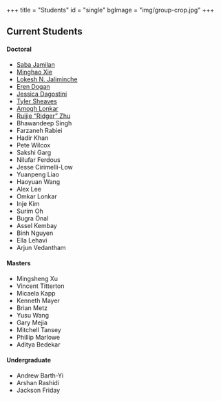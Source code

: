 +++
title = "Students"
id = "single"
bgImage = "img/group-crop.jpg"
+++

Current Students
------------------
#### Doctoral
* [Saba Jamilan](https://users.soe.ucsc.edu/~sjamilan/)
* [Minghao Xie](https://users.soe.ucsc.edu/~mhxie/)
* [Lokesh N. Jaliminche](https://users.soe.ucsc.edu/~lokeshjaliminche/)
* [Eren Dogan](https://erendn.github.io/)
* [Jessica Dagostini](https://jessdagostini.github.io/)
* [Tyler Sheaves](https://tylersheaves.com/)
* [Amogh Lonkar](https://users.soe.ucsc.edu/~alonkar/)
* [Ruijie “Ridger” Zhu](https://ruijie-zhu.github.io/)
* Bhawandeep Singh
* Farzaneh Rabiei
* Hadir Khan
* Pete Wilcox
* Sakshi Garg
* Nilufar Ferdous
* Jesse Cirimelli-Low
* Yuanpeng Liao
* Haoyuan Wang
* Alex Lee
* Omkar Lonkar
* Inje Kim
* Surim Oh
* Bugra Önal
* Assel Kembay
* Binh Nguyen
* Ella Lehavi
* Arjun Vedantham

#### Masters
* Mingsheng Xu
* Vincent Titterton
* Micaela Kapp
* Kenneth Mayer
* Brian Metz
* Yusu Wang
* Gary Mejia
* Mitchell Tansey
* Phillip Marlowe
* Aditya Bedekar

#### Undergraduate
* Andrew Barth-Yi
* Arshan Rashidi
* Jackson Friday
